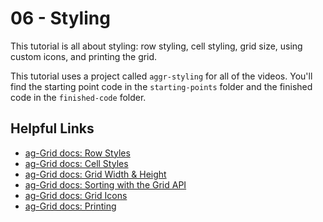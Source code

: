 # 06 - Styling
This tutorial is all about styling: row styling, cell styling, grid size, using custom icons, and printing the grid.

This tutorial uses a project called `aggr-styling` for all of the videos. You'll find the starting point code in the `starting-points` folder and the finished code in the `finished-code` folder.

## Helpful Links

- [ag-Grid docs: Row Styles](https://www.ag-grid.com/javascript-grid-row-styles/)
- [ag-Grid docs: Cell Styles](https://www.ag-grid.com/javascript-grid-cell-styles/)
- [ag-Grid docs: Grid Width & Height](https://www.ag-grid.com/javascript-grid-width-and-height/)
- [ag-Grid docs: Sorting with the Grid API](https://www.ag-grid.com/javascript-grid-sorting/#sorting-api)
- [ag-Grid docs: Grid Icons](https://www.ag-grid.com/javascript-grid-icons/)
- [ag-Grid docs: Printing](https://www.ag-grid.com/javascript-grid-for-print/)